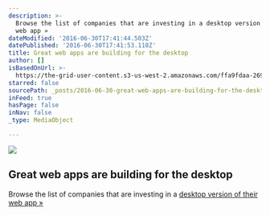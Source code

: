 ```yaml
---
description: >-
  Browse the list of companies that are investing in a desktop version of their
  web app »
dateModified: '2016-06-30T17:41:44.503Z'
datePublished: '2016-06-30T17:41:53.110Z'
title: Great web apps are building for the desktop
author: []
isBasedOnUrl: >-
  https://the-grid-user-content.s3-us-west-2.amazonaws.com/ffa9fdaa-2690-4cec-a374-7cf84580b2e8.png
starred: false
sourcePath: _posts/2016-06-30-great-web-apps-are-building-for-the-desktop.md
inFeed: true
hasPage: false
inNav: false
_type: MediaObject

---
```

![](https://the-grid-user-content.s3-us-west-2.amazonaws.com/ffa9fdaa-2690-4cec-a374-7cf84580b2e8.png)

## Great web apps are building for the desktop

Browse the list of companies that are investing in a [desktop version of their web app »][0]

[0]: http://electron.atom.io/apps/ "Apps built on Electron"